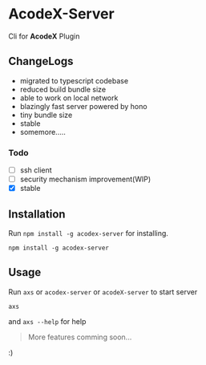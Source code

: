 # AcodeX-Server

Cli for **AcodeX** Plugin

## ChangeLogs

- migrated to typescript codebase
- reduced build bundle size
- able to work on local network
- blazingly fast server powered by hono
- tiny bundle size
- stable
- somemore.....

### Todo

- [ ] ssh client
- [ ] security mechanism improvement(WIP)
- [X] stable 

## Installation

Run `npm install -g acodex-server` for installing.

```
npm install -g acodex-server
```

## Usage

Run `axs` or `acodex-server` or `acodeX-server` to start server

```
axs
```

and `axs --help` for help

> More features comming soon...

:)
